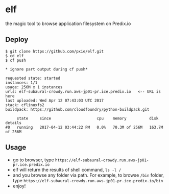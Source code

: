 # elf

the magic tool to browse application filesystem on Predix.io

## Deploy
```
$ git clone https://github.com/pxie/elf.git
$ cd elf
$ cf push

* ignore part output during cf push*

requested state: started
instances: 1/1
usage: 256M x 1 instances
urls: elf-subaural-crowdy.run.aws-jp01-pr.ice.predix.io   <-- URL is here
last uploaded: Wed Apr 12 07:43:03 UTC 2017
stack: cflinuxfs2
buildpack: https://github.com/cloudfoundry/python-buildpack.git

     state     since                    cpu    memory          disk             details
#0   running   2017-04-12 03:44:22 PM   0.0%   70.3M of 256M   163.7M of 256M
```

## Usage

* go to browser, type `https://elf-subaural-crowdy.run.aws-jp01-pr.ice.predix.io`
* elf will return the results of shell command, `ls -l /`
* and you browse any folder via path. For example, to browse `/bin` folder, type `https://elf-subaural-crowdy.run.aws-jp01-pr.ice.predix.io/bin`
* enjoy!
